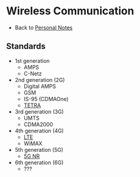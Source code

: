 # Wireless Communication

- Back to [Personal Notes](../README.md)

## Standards

- 1st generation
  - AMPS
  - C-Netz
- 2nd generation (2G)
  - Digital AMPS
  - GSM
  - IS-95 (CDMAOne)
  - [TETRA](TETRA.md)
- 3rd generation (3G)
  - UMTS
  - CDMA2000
- 4th generation (4G)
  - [LTE](LTE.md)
  - WiMAX
- 5th generation (5G)
  - [5G NR](5G_NR.md)
- 6th generation (6G)
  - ???

